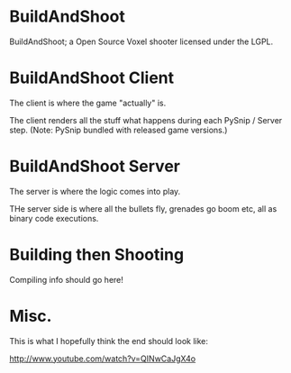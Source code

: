 BuildAndShoot
=============

BuildAndShoot; a Open Source Voxel shooter licensed under the LGPL.

BuildAndShoot Client
=============

The client is where the game "actually" is.

The client renders all the stuff what happens during each PySnip / Server step. (Note: PySnip bundled with released game versions.)

BuildAndShoot Server
=============

The server is where the logic comes into play.

THe server side is where all the bullets fly, grenades go boom etc, all as binary code executions.

Building then Shooting
=============

Compiling info should go here!

Misc.
=============

This is what I hopefully think the end should look like:

http://www.youtube.com/watch?v=QINwCaJgX4o
